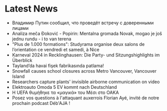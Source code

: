 # Latest News
-  Владимир Путин сообщил, что проведёт встречу с доверенными лицами
-  Analiza meča Đoković - Popirin: Mentalna gromada Novak, mogao je još jednu rundu - i to van terena
-  "Plus de 1.000 formations": Studyrama organise deux salons de l’orientation ce vendredi et samedi, à Nice
-  Karneval 2024 in Recklinghausen: Die Party- und Sitzungshighlights im Überblick
-  Tayland’da havai fişek fabrikasında patlama!
-  Snowfall causes school closures across Metro Vancouver, Vancouver Island
-  Researchers capture plants' invisible airborne communication on video
-  Elektroauto Omoda 5 EV kommt nach Deutschland
-  Η UEFA θυμήθηκε τα «μαγικά» του Μέσι στο ΟΑΚΑ
-  Posez vos questions à l'attaquant auxerrois Florian Ayé, invité de notre prochain podcast Déb'AJA !
